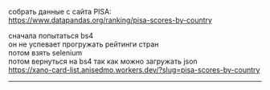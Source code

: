 
собрать данные с сайта PISA:  
https://www.datapandas.org/ranking/pisa-scores-by-country  

сначала попытаться bs4  
он не успевает прогружать рейтинги стран  
потом взять selenium  
потом вернуться на bs4  так как можно загружать json  
https://xano-card-list.anisedmo.workers.dev/?slug=pisa-scores-by-country  

---  

